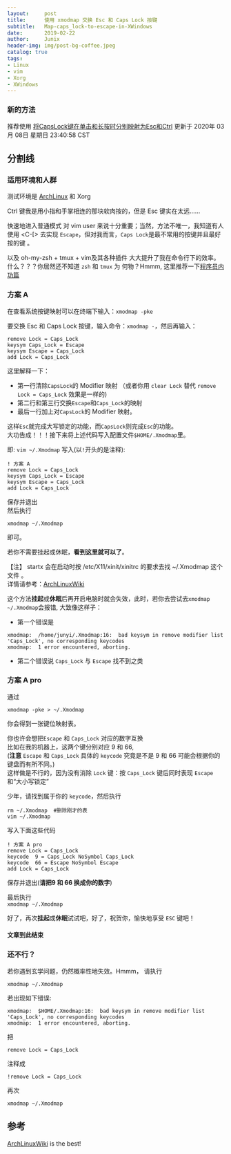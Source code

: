```yaml
---
layout:     post
title:      使用 xmodmap 交换 Esc 和 Caps Lock 按键
subtitle:   Map-caps_lock-to-escape-in-XWindows
date:       2019-02-22
author:     Junix
header-img: img/post-bg-coffee.jpeg
catalog: true
tags:
- Linux
- vim
- Xorg
- XWindows
---
```


### 新的方法

推荐使用 [将CapsLock键在单击和长按时分别映射为Esc和Ctrl](https://orxing.top/post/d3c3145e.html)
更新于 2020年 03月 08日 星期日 23:40:58 CST

分割线
-----
### 适用环境和人群
测试环境是 [ArchLinux](https://blog.yoitsu.moe/life/archlinux_cn_community_unoffical_newbie_guide.html) 和 Xorg 

Ctrl 键我是用小指和手掌相连的那块软肉按的，但是 Esc 键实在太远……

快速地进入普通模式 对 vim user 来说十分重要；当然，方法不唯一，我知道有人使用
<C-[> 去实现 `Escape`，但对我而言，`Caps Lock`是最不常用的按键并且最好按的键
。

以及 oh-my-zsh + tmux + vim及其各种插件 大大提升了我在命令行下的效率。什么？？？你居然还不知道 `zsh` 和 `tmux` 为
何物？Hmmm, 这里推荐一下[程序员内功篇](https://xiaozhou.net/learn-the-command-line-preface-2017-05-12.html)
### 方案 A
在查看系统按键映射可以在终端下输入：`xmodmap -pke`

要交换 Esc 和 Caps Lock 按键，输入命令：```xmodmap -```，然后再输入：

```
remove Lock = Caps_Lock
keysym Caps_Lock = Escape
keysym Escape = Caps_Lock
add Lock = Caps_Lock
```

这里解释一下：
* 第一行清除`CapsLock`的 Modifier 映射 （或者你用 `clear Lock` 替代 `remove Lock
  = Caps_Lock` 效果是一样的)
* 第二行和第三行交换`Escape`和`Caps_Lock`的映射
* 最后一行加上对`CapsLock`的 Modifier 映射。

这样`Esc`就完成大写锁定的功能，而```CapsLock```则完成```Esc```的功能。  
大功告成！！！接下来将上述代码写入配置文件```$HOME/.Xmodmap```里。


即: `vim ~/.Xmodmap` 写入(以`!`开头的是注释):

```
! 方案 A
remove Lock = Caps_Lock
keysym Caps_Lock = Escape
keysym Escape = Caps_Lock
add Lock = Caps_Lock
```
保存并退出  
然后执行
```
xmodmap ~/.Xmodmap
```
即可。

若你不需要挂起或休眠，**看到这里就可以了**。

【注】 startx 会在启动时按 /etc/X11/xinit/xinitrc 的要求去找 ~/.Xmodmap 这个文件
。  
详情请参考：[ArchLinuxWiki](https://wiki.archlinux.org/index.php/Xmodmap)


这个方法**挂起**或**休眠**后再开启电脑时就会失效，此时，若你去尝试去`xmodmap ~/.Xmodmap`会报错,
大致像这样子：
* 第一个错误是

```
xmodmap:  /home/junyi/.Xmodmap:16:  bad keysym in remove modifier list
'Caps_Lock', no corresponding keycodes
xmodmap:  1 error encountered, aborting.
```
* 第二个错误说 `Caps_Lock` 与 `Escape` 找不到之类

### 方案 A pro

通过
```
xmodmap -pke > ~/.Xmodmap
```
你会得到一张键位映射表。  

你也许会想把`Escape` 和 `Caps_Lock` 对应的数字互换  
比如在我的机器上，这两个键分别对应 9 和 66,  
(**注意** `Escape` 和 `Caps_Lock` 具体的 `keycode` 究竟是不是 9 和 66 可能会根据你的键盘而有所不同。)  
这样做是不行的，因为没有消除 `Lock` 键：按 `Caps_Lock` 键后同时表现 `Escape`和“大小写锁定”

少年，请找到属于你的 `keycode`，然后执行
```
rm ~/.Xmodmap  #删除刚才的表
vim ~/.Xmodmap
```
写入下面这些代码

```
! 方案 A pro
remove Lock = Caps_Lock
keycode  9 = Caps_Lock NoSymbol Caps_Lock
keycode  66 = Escape NoSymbol Escape
add Lock = Caps_Lock
```
保存并退出(**请把9 和 66 换成你的数字**)

最后执行  
`xmodmap ~/.Xmodmap`


好了，再次**挂起**或**休眠**试试吧，好了，祝贺你，愉快地享受 `ESC` 键吧！

#### 文章到此结束

### 还不行？
若你遇到玄学问题，仍然概率性地失效。Hmmm，
请执行
```
xmodmap ~/.Xmodmap
```

若出现如下错误:
```
xmodmap:  $HOME/.Xmodmap:16:  bad keysym in remove modifier list
'Caps_Lock', no corresponding keycodes
xmodmap:  1 error encountered, aborting.
```
把
```
remove Lock = Caps_Lock
```
注释成

```
!remove Lock = Caps_Lock
```
再次

`xmodmap ~/.Xmodmap` 

## 参考
[ArchLinuxWiki](https://blog.yoitsu.moe/life/archlinux_cn_community_unoffical_newbie_guide.html) is the best!

